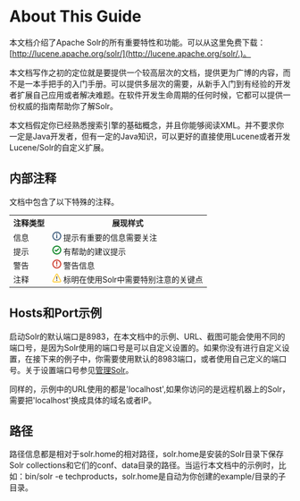 # About This Guide #
本文档介绍了Apache Solr的所有重要特性和功能。可以从这里免费下载：[http://lucene.apache.org/solr/](http://lucene.apache.org/solr/.)。

本文档写作之初的定位就是要提供一个较高层次的文档，提供更为广博的内容，而不是一本手把手的入门手册。可以提供多层次的需要，从新手入门到有经验的开发者扩展自己应用或者解决难题。在软件开发生命周期的任何时候，它都可以提供一份权威的指南帮助你了解Solr。

本文档假定你已经熟悉搜索引擎的基础概念，并且你能够阅读XML。并不要求你一定是Java开发者，但有一定的Java知识，可以更好的直接使用Lucene或者开发Lucene/Solr的自定义扩展。

## 内部注释 ##
文档中包含了以下特殊的注释。
<table>
<tr>
<th>注释类型</th><th>展现样式</th>
</tr>
<tr>
<td>信息</td><td><img src="images/icon-hint.png" /> 提示有重要的信息需要关注</td>
</tr>
<tr>
<td>提示</td><td><img src="images/icon-success.png" /> 有帮助的建议提示</td>
</tr>
<tr>
<td>警告</td><td><img src="images/icon-problem.png" /> 警告信息</td>
</tr>
<tr>
<td>注释</td><td><img src="images/icon-warning.png" /> 标明在使用Solr中需要特别注意的关键点</td>
</tr>
</table>

## Hosts和Port示例 ##
启动Solr的默认端口是8983，在本文档中的示例、URL、截图可能会使用不同的端口号，是因为Solr使用的端口号是可以自定义设置的。如果你没有进行自定义设置，在接下来的例子中，你需要使用默认的8983端口，或者使用自己定义的端口号。关于设置端口号参见[管理Solr]()。

同样的，示例中的URL使用的都是'localhost',如果你访问的是远程机器上的Solr，需要把'localhost'换成具体的域名或者IP。

## 路径 ##
路径信息都是相对于solr.home的相对路径，solr.home是安装的Solr目录下保存Solr collections和它们的conf、data目录的路径。当运行本文档中的示例时，比如：bin/solr -e techproducts，solr.home是自动为你创建的example/目录的子目录。
